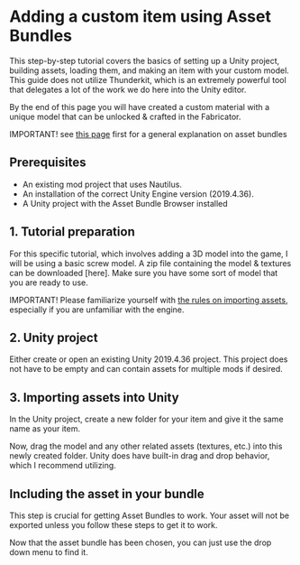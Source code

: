 # Adding a custom item using Asset Bundles

This step-by-step tutorial covers the basics of setting up a Unity project, building assets, loading them, and making an item with your custom model. This guide does not utilize Thunderkit, which is an extremely powerful tool that delegates a lot of the work we do here into the Unity editor.

By the end of this page you will have created a custom material with a unique model that can be unlocked & crafted in the Fabricator.

IMPORTANT! see [this page](asset-bundle-creation.md) first for a general explanation on asset bundles

## Prerequisites
- An existing mod project that uses Nautilus.
- An installation of the correct Unity Engine version (2019.4.36).
- A Unity project with the Asset Bundle Browser installed

## 1. Tutorial preparation
For this specific tutorial, which involves adding a 3D model into the game, I will be using a basic screw model. A zip file containing the model & textures can be downloaded [here]. Make sure you have some sort of model that you are ready to use.

IMPORTANT! Please familiarize yourself with [the rules on importing assets](…), especially if you are unfamiliar with the engine.
## 2. Unity project
Either create or open an existing Unity 2019.4.36 project. This project does not have to be empty and can contain assets for multiple mods if desired.

## 3. Importing assets into Unity
In the Unity project, create a new folder for your item and give it the same name as your item.

Now, drag the model and any other related assets (textures, etc.) into this newly created folder. Unity does have built-in drag and drop behavior, which I recommend utilizing.

## Including the asset in your bundle
This step is crucial for getting Asset Bundles to work. Your asset will not be exported unless you follow these steps to get it to work.

Now that the asset bundle has been chosen, you can just use the drop down menu to find it.